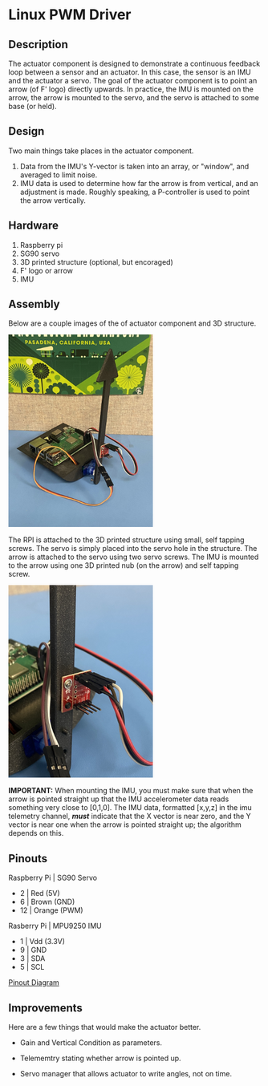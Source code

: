 # Linux PWM Driver

## Description 

The actuator component is designed to demonstrate a
continuous feedback loop between a sensor and 
an actuator. In this case, the sensor is an IMU
and the actuator a servo. The goal of the actuator 
component is to point an arrow (of F' logo) directly upwards.
In practice, the IMU is mounted on the arrow, the arrow 
is mounted to the servo, and the servo is attached to 
some base (or held).


## Design  

Two main things take places in the actuator component.
1. Data from the IMU's Y-vector is taken into an array,
or "window", and averaged to limit noise.
2. IMU data is used to determine how far the arrow is 
from vertical, and an adjustment is made. Roughly speaking,
a P-controller is used to point the arrow vertically. 

## Hardware
1. Raspberry pi
2. SG90 servo 
3. 3D printed structure (optional, but encoraged)
4. F' logo or arrow
5. IMU 

## Assembly

Below are a couple images of the of actuator component and 3D structure.

<img src="docs/Actuator_Images/body_1.jpeg" alt="Body" style="width: 3in;">

The RPI is attached to the 3D printed structure using small,
self tapping screws. The servo is simply placed into the 
servo hole in the structure. The arrow is attached to the servo 
using two servo screws. The IMU is mounted to the arrow 
using one 3D printed nub (on the arrow) and self tapping screw.

<img src="docs/Actuator_Images/IMU_1.jpg" alt="Body" style="width: 3in;">

**IMPORTANT:** When mounting the IMU, you must make sure that 
when the arrow is pointed straight up that the IMU accelerometer 
data reads something very close to [0,1,0]. The IMU data, 
formatted [x,y,z] in the imu telemetry channel, ***must*** indicate 
that the X vector is near zero, and the Y vector is near one 
when the arrow is pointed straight up; the algorithm depends on this.

## Pinouts

Raspberry Pi | SG90 Servo 
* 2  | Red (5V)
* 6  | Brown (GND)
* 12 | Orange (PWM)

Rasberry Pi | MPU9250 IMU 
* 1  | Vdd (3.3V)
* 9  | GND 
* 3  | SDA
* 5  | SCL 

[Pinout Diagram](https://www.raspberrypi.com/documentation/computers/raspberry-pi.html)

## Improvements 

Here are a few things that would make the actuator better.

* Gain and Vertical Condition as parameters.

* Telememtry stating whether arrow is pointed up. 

* Servo manager that allows actuator to write angles, not on time. 



